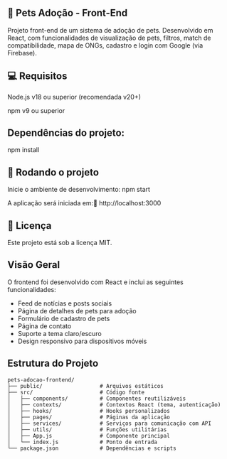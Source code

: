 ## 🐾 Pets Adoção - Front-End
Projeto front-end de um sistema de adoção de pets. Desenvolvido em React, com funcionalidades de visualização de pets, filtros, match de compatibilidade, mapa de ONGs, cadastro e login com Google (via Firebase).

## 💻 Requisitos
Node.js v18 ou superior (recomendada v20+)

npm v9 ou superior

## Dependências do projeto:

npm install

## 🚀 Rodando o projeto
Inicie o ambiente de desenvolvimento: npm start

A aplicação será iniciada em:📍 http://localhost:3000


## 📄 Licença
Este projeto está sob a licença MIT.

## Visão Geral

O frontend foi desenvolvido com React e inclui as seguintes funcionalidades:

- Feed de notícias e posts sociais
- Página de detalhes de pets para adoção
- Formulário de cadastro de pets
- Página de contato
- Suporte a tema claro/escuro
- Design responsivo para dispositivos móveis

## Estrutura do Projeto

```
pets-adocao-frontend/
├── public/                  # Arquivos estáticos
├── src/                     # Código fonte
│   ├── components/          # Componentes reutilizáveis
│   ├── contexts/            # Contextos React (tema, autenticação)
│   ├── hooks/               # Hooks personalizados
│   ├── pages/               # Páginas da aplicação
│   ├── services/            # Serviços para comunicação com API
│   ├── utils/               # Funções utilitárias
│   ├── App.js               # Componente principal
│   └── index.js             # Ponto de entrada
└── package.json             # Dependências e scripts
```